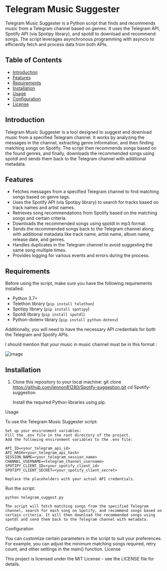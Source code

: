 # Telegram Music Suggester

Telegram Music Suggester is a Python script that finds and recommends music from a Telegram channel based on genres. It uses the Telegram API, Spotify API (via Spotipy library), and spotdl to download and recommend songs. The script leverages asynchronous programming with asyncio to efficiently fetch and process data from both APIs.

## Table of Contents

- [Introduction](#introduction)
- [Features](#features)
- [Requirements](#requirements)
- [Installation](#installation)
- [Usage](#usage)
- [Configuration](#configuration)
- [License](#license)

## Introduction

Telegram Music Suggester is a tool designed to suggest and download music from a specified Telegram channel. It works by analyzing the messages in the channel, extracting genre information, and then finding matching songs on Spotify. The script then recommends songs based on the found genres, and finally, downloads the recommended songs using spotdl and sends them back to the Telegram channel with additional metadata.

## Features

- Fetches messages from a specified Telegram channel to find matching songs based on genre tags.
- Uses the Spotify API (via Spotipy library) to search for tracks based on track names and artist names.
- Retrieves song recommendations from Spotify based on the matching songs and certain criteria.
- Downloads the recommended songs using spotdl in mp3 format.
- Sends the recommended songs back to the Telegram channel along with additional metadata like track name, artist name, album name, release date, and genres.
- Handles duplicates in the Telegram channel to avoid suggesting the same song multiple times.
- Provides logging for various events and errors during the process.

## Requirements

Before using the script, make sure you have the following requirements installed:

- Python 3.7+
- Telethon library (`pip install telethon`)
- Spotipy library (`pip install spotipy`)
- Spotdl library (`pip install spotdl`)
- Python-dotenv library (`pip install python-dotenv`)

Additionally, you will need to have the necessary API credentials for both the Telegram and Spotify APIs.

I should mention that your music in music channel must be in this format :

![image](https://github.com/lennon81280/Telegram-Suggester-By-Spotify-Suggetion/assets/13959550/90d30785-cca2-475a-9c80-43e00ad058f4)

## Installation

1. Clone this repository to your local machine:
   git clone https://github.com/lennon81280/Spotify-suggestion.git
   cd Spotify-suggestion

    Install the required Python libraries using pip.

Usage

To use the Telegram Music Suggester script:

    Set up your environment variables:
    Fill the .env file in the root directory of the project.
    Add the following environment variables to the .env file:

    API_ID=<your_telegram_api_id>
    API_HASH=<your_telegram_api_hash>
    SESSION_NAME=<your_telegram_session_name>
    CHANNEL_USERNAME=<telegram_channel_username>
    SPOTIPY_CLIENT_ID=<your_spotify_client_id>
    SPOTIPY_CLIENT_SECRET=<your_spotify_client_secret>

    Replace the placeholders with your actual API credentials.

Run the script:

    python telegram_suggest.py
    
    The script will fetch matching songs from the specified Telegram channel, search for each song on Spotify, and recommend songs based on certain criteria. It will then download the recommended songs using spotdl and send them back to the Telegram channel with metadata.

Configuration

You can customize certain parameters in the script to suit your preferences. For example, you can adjust the minimum matching songs required, retry count, and other settings in the main() function.
License

This project is licensed under the MIT License - see the LICENSE file for details.
